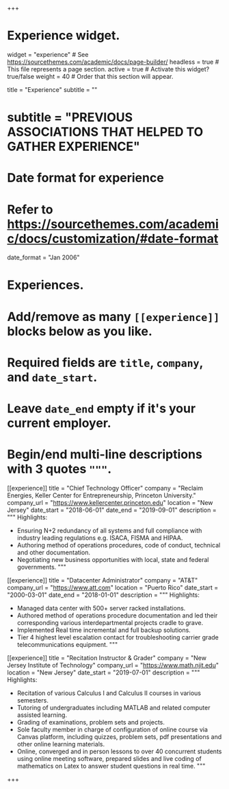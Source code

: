 +++
# Experience widget.
widget = "experience"  # See https://sourcethemes.com/academic/docs/page-builder/
headless = true  # This file represents a page section.
active = true  # Activate this widget? true/false
weight = 40  # Order that this section will appear.

title = "Experience"
subtitle = "" 
# subtitle = "PREVIOUS ASSOCIATIONS THAT HELPED TO GATHER EXPERIENCE"

# Date format for experience
#   Refer to https://sourcethemes.com/academic/docs/customization/#date-format
date_format = "Jan 2006"

# Experiences.
#   Add/remove as many `[[experience]]` blocks below as you like.
#   Required fields are `title`, `company`, and `date_start`.
#   Leave `date_end` empty if it's your current employer.
#   Begin/end multi-line descriptions with 3 quotes `"""`.

[[experience]]
  title = "Chief Technology Officer"
  company = "Reclaim Energies, Keller Center for Entrepreneurship, Princeton University."
  company_url = "https://www.kellercenter.princeton.edu"
  location = "New Jersey"
  date_start = "2018-06-01"
  date_end = "2019-09-01"
  description = """
  Highlights:
  
  * Ensuring N+2 redundancy of all systems and full compliance with industry leading regulations e.g. ISACA, FISMA and HIPAA.
  * Authoring method of operations procedures, code of conduct, technical and other documentation.
  * Negotiating new business opportunities with local, state and federal governments. 
  """

[[experience]]
  title = "Datacenter Administrator"
  company = "AT&T"
  company_url = "https://www.att.com"
  location = "Puerto Rico"
  date_start = "2000-03-01"
  date_end = "2018-01-01"
  description = """
  Highlights:
  * Managed data center with 500+ server racked installations.
  * Authored method of operations procedure documentation and led their corresponding various interdepartmental projects cradle to grave.
  * Implemented Real time incremental and full backup solutions.
  * Tier 4 highest level escalation contact for troubleshooting carrier grade telecommunications equipment.
  """

[[experience]]
  title = "Recitation Instructor & Grader"
  company = "New Jersey Institute of Technology"
  company_url = "https://www.math.njit.edu"
  location = "New Jersey"
  date_start = "2019-07-01"
  description = """
  Highlights:
  * Recitation of various Calculus I and Calculus II courses in various semesters.
  * Tutoring of undergraduates including MATLAB and related computer assisted learning.
  * Grading of examinations, problem sets and projects.
  * Sole faculty member in charge of configuration of online course via Canvas platform, including quizzes, problem sets, pdf presentations and other online learning materials.
  * Online, converged and in person lessons to over 40 concurrent students using online meeting software, prepared slides and live coding of mathematics on Latex to answer student questions in real time.
  """


  
+++
